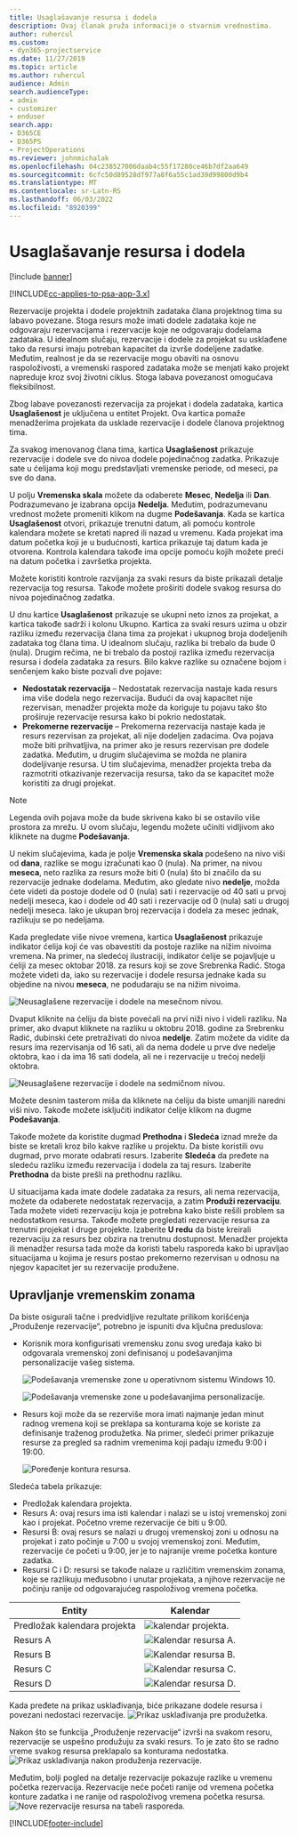 ```yaml
---
title: Usaglašavanje resursa i dodela
description: Ovaj članak pruža informacije o stvarnim vrednostima.
author: ruhercul
ms.custom:
- dyn365-projectservice
ms.date: 11/27/2019
ms.topic: article
ms.author: ruhercul
audience: Admin
search.audienceType:
- admin
- customizer
- enduser
search.app:
- D365CE
- D365PS
- ProjectOperations
ms.reviewer: johnmichalak
ms.openlocfilehash: 04c238527006daab4c55f17280ce46b7df2aa649
ms.sourcegitcommit: 6cfc50d89528df977a8f6a55c1ad39d99800d9b4
ms.translationtype: MT
ms.contentlocale: sr-Latn-RS
ms.lasthandoff: 06/03/2022
ms.locfileid: "8920399"
---
```

# <a name="reconcile-bookings-and-assignments"></a>Usaglašavanje resursa i dodela

[!include [banner](../includes/psa-now-project-operations.md)]

[!INCLUDE[cc-applies-to-psa-app-3.x](../includes/cc-applies-to-psa-app-3x.md)]

Rezervacije projekta i dodele projektnih zadataka člana projektnog tima su labavo povezane. Stoga resurs može imati dodele zadataka koje ne odgovaraju rezervacijama i rezervacije koje ne odgovaraju dodelama zadataka. U idealnom slučaju, rezervacije i dodele za projekat su usklađene tako da resursi imaju potreban kapacitet da izvrše dodeljene zadatke. Međutim, realnost je da se rezervacije mogu obaviti na osnovu raspoloživosti, a vremenski raspored zadataka može se menjati kako projekt napreduje kroz svoj životni ciklus. Stoga labava povezanost omogućava fleksibilnost.

Zbog labave povezanosti rezervacija za projekat i dodela zadataka, kartica **Usaglašenost** je uključena u entitet Projekt. Ova kartica pomaže menadžerima projekata da usklade rezervacije i dodele članova projektnog tima.

Za svakog imenovanog člana tima, kartica **Usaglašenost** prikazuje rezervacije i dodele sve do nivoa dodele pojedinačnog zadatka. Prikazuje sate u ćelijama koji mogu predstavljati vremenske periode, od meseci, pa sve do dana.

U polju **Vremenska skala** možete da odaberete **Mesec**, **Nedelja** ili **Dan**. Podrazumevano je izabrana opcija **Nedelja**. Međutim, podrazumevanu vrednost možete promeniti klikom na dugme **Podešavanja**. Kada se kartica **Usaglašenost** otvori, prikazuje trenutni datum, ali pomoću kontrole kalendara možete se kretati napred ili nazad u vremenu. Kada projekat ima datum početka koji je u budućnosti, kartica prikazuje taj datum kada je otvorena. Kontrola kalendara takođe ima opcije pomoću kojih možete preći na datum početka i završetka projekta.

Možete koristiti kontrole razvijanja za svaki resurs da biste prikazali detalje rezervacija tog resursa. Takođe možete proširiti dodele svakog resursa do nivoa pojedinačnog zadatka.

U dnu kartice **Usaglašenost** prikazuje se ukupni neto iznos za projekat, a kartica takođe sadrži i kolonu Ukupno. Kartica za svaki resurs uzima u obzir razliku između rezervacija člana tima za projekat i ukupnog broja dodeljenih zadataka tog člana tima. U idealnom slučaju, razlika bi trebalo da bude 0 (nula). Drugim rečima, ne bi trebalo da postoji razlika između rezervacija resursa i dodela zadataka za resurs. Bilo kakve razlike su označene bojom i senčenjem kako biste pozvali dve pojave:

- **Nedostatak rezervacija** – Nedostatak rezervacija nastaje kada resurs ima više dodela nego rezervacija. Budući da ovaj kapacitet nije rezervisan, menadžer projekta može da koriguje tu pojavu tako što proširuje rezervacije resursa kako bi pokrio nedostatak.
- **Prekomerne rezervacije** – Prekomerna rezervacija nastaje kada je resurs rezervisan za projekat, ali nije dodeljen zadacima. Ova pojava može biti prihvatljiva, na primer ako je resurs rezervisan pre dodele zadatka. Međutim, u drugim slučajevima se možda ne planira dodeljivanje resursa. U tim slučajevima, menadžer projekta treba da razmotriti otkazivanje rezervacija resursa, tako da se kapacitet može koristiti za drugi projekat.

> [!NOTE]
> Legenda ovih pojava može da bude skrivena kako bi se ostavilo više prostora za mrežu. U ovom slučaju, legendu možete učiniti vidljivom ako kliknete na dugme **Podešavanja**.

U nekim slučajevima, kada je polje **Vremenska skala** podešeno na nivo viši od **dana**, razlike se mogu izračunati kao 0 (nula). Na primer, na nivou **meseca**, neto razlika za resurs može biti 0 (nula) što bi značilo da su rezervacije jednake dodelama. Međutim, ako gledate nivo **nedelje**, možda ćete videti da postoje dodele od 0 (nula) sati i rezervacije od 40 sati u prvoj nedelji meseca, kao i dodele od 40 sati i rezervacije od 0 (nula) sati u drugoj nedelji meseca. Iako je ukupan broj rezervacija i dodela za mesec jednak, razlikuju se po nedeljama.

Kada pregledate više nivoe vremena, kartica **Usaglašenost** prikazuje indikator ćelija koji će vas obavestiti da postoje razlike na nižim nivoima vremena. Na primer, na sledećoj ilustraciji, indikator ćelije se pojavljuje u ćeliji za mesec oktobar 2018. za resurs koji se zove Srebrenka Radić. Stoga možete videti da, iako su rezervacije i dodele resursa jednake kada su objedine na nivou **meseca**, ne podudaraju se na nižim nivoima.

![Neusaglašene rezervacije i dodele na mesečnom nivou.](media/reconcile-assignments-01.JPG)

Dvaput kliknite na ćeliju da biste povećali na prvi niži nivo i videli razliku. Na primer, ako dvaput kliknete na razliku u oktobru 2018. godine za Srebrenku Radić, dubinski ćete pretraživati do nivoa **nedelje**. Zatim možete da vidite da resurs ima rezervisanja od 16 sati, ali da nema dodele u prve dve nedelje oktobra, kao i da ima 16 sati dodela, ali ne i rezervacije u trećoj nedelji oktobra.

![Neusaglašene rezervacije i dodele na sedmičnom nivou.](media/reconcile-assignments-02.JPG)

Možete desnim tasterom miša da kliknete na ćeliju da biste umanjili naredni viši nivo. Takođe možete isključiti indikator ćelije klikom na dugme **Podešavanja**. 

Takođe možete da koristite dugmad **Prethodna** i **Sledeća** iznad mreže da biste se kretali kroz bilo kakve razlike u projektu. Da biste koristili ovu dugmad, prvo morate odabrati resurs. Izaberite **Sledeća** da pređete na sledeću razliku između rezervacija i dodela za taj resurs. Izaberite **Prethodna** da biste prešli na prethodnu razliku.

U situacijama kada imate dodele zadataka za resurs, ali nema rezervacija, možete da odaberete nedostatak rezervacija, a zatim **Produži rezervaciju**. Tada možete videti rezervaciju koja je potrebna kako biste rešili problem sa nedostatkom resursa. Takođe možete pregledati rezervacije resursa za trenutni projekat i druge projekte. Izaberite **U redu** da biste kreirali rezervaciju za resurs bez obzira na trenutnu dostupnost. Menadžer projekta ili menadžer resursa tada može da koristi tabelu rasporeda kako bi upravljao situacijama u kojima je resurs postao prekomerno rezervisan u odnosu na njegov kapacitet jer su rezervacije produžene.

## <a name="managing-with-time-zones"></a>Upravljanje vremenskim zonama
Da biste osigurali tačne i predvidljive rezultate prilikom korišćenja „Produženje rezervacije“, potrebno je ispuniti dva ključna preduslova:  

- Korisnik mora konfigurisati vremensku zonu svog uređaja kako bi odgovarala vremenskoj zoni definisanoj u podešavanjima personalizacije vašeg sistema.
 
  ![Podešavanja vremenske zone u operativnom sistemu Windows 10.](media/reconcile-assignments-03.png)

  ![Podešavanja vremenske zone u podešavanjima personalizacije.](media/reconcile-assignments-04.png)
 
- Resurs koji može da se rezerviše mora imati najmanje jedan minut radnog vremena koji se preklapa sa konturama koje se koriste za definisanje traženog produžetka. Na primer, sledeći primer prikazuje resurse za pregled sa radnim vremenima koji padaju između 9:00 i 19:00. 

  ![Poređenje kontura resursa.](media/reconcile-assignments-05.png)

Sledeća tabela prikazuje:

- Predložak kalendara projekta.
- Resurs A: ovaj resurs ima isti kalendar i nalazi se u istoj vremenskoj zoni kao i projekat. Početno vreme rezervacije će biti u 9:00.
- Resursi B: ovaj resurs se nalazi u drugoj vremenskoj zoni u odnosu na projekat i zato počinje u 7:00 u svojoj vremenskoj zoni. Međutim, rezervacije će početi u 9:00, jer je to najranije vreme početka konture zadatka.
- Resursi C i D: resursi se takođe nalaze u različitim vremenskim zonama, koje se razlikuju međusobno i unutar projekata, a njihove rezervacije ne počinju ranije od odgovarajućeg raspoloživog vremena početka.

|Entity  |Kalendar  |
|-|-|
|Predložak kalendara projekta   | ![kalendar projekta.](media/reconcile-assignments-06.png) |
|Resurs A  | ![Kalendar resursa A.](media/reconcile-assignments-06.png) |
|Resurs B  |  ![Kalendar resursa B.](media/reconcile-assignments-07.png) |
|Resurs C  |  ![Kalendar resursa C.](media/reconcile-assignments-08.png) |
|Resurs D  | ![Kalendar resursa D.](media/reconcile-assignments-09.png)  |
 
Kada pređete na prikaz usklađivanja, biće prikazane dodele resursa i povezani nedostaci rezervacije.
 ![Prikaz usklađivanja pre produžetka.](media/reconcile-assignments-10.png)

Nakon što se funkcija „Produženje rezervacije“ izvrši na svakom resoru, rezervacije se uspešno produžuju za svaki resurs. To je zato što se radno vreme svakog resursa preklapalo sa konturama nedostatka.
 ![Prikaz usklađivanja nakon produženja rezervacije.](media/reconcile-assignments-11.png) 

Međutim, bolji pogled na detalje rezervacije pokazuje razlike u vremenu početka rezervacija. Rezervacije neće početi ranije od vremena početka konture zadatka i ne ranije od raspoloživog vremena početka resursa.
 ![Nove rezervacije resursa na tabeli rasporeda.](media/reconcile-assignments-12.png)


[!INCLUDE[footer-include](../includes/footer-banner.md)]
